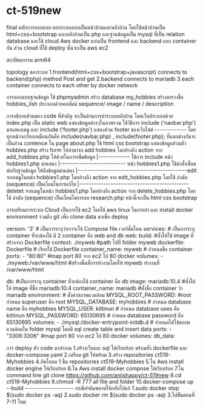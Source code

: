 # ct-519new
final
หลักการออกแบบ
แยกระบบออกเป็นหน้าบ้านและหลังบ้าน โดยใช้หน้าบ้านเป็น html+css+bootstrap และหลังบ้านเป็น php และฐานข้อมูลเป็น mysql ที่เป็น relation database และใช้ cloud Aws docker แบ่งเป็น frontend และ backend แยก container กัน ส่วน cloud ที่ใช้ deploy นั้นจะเป็น aws ec2

สถาปัตยกรรม
arm64

topology ของระบบ
1.frontend(html+css+bootstrap+javascript) connects to backend(php) method Post and get 2.backend connects to mariadb 3.each container connects to each other by docker network

การออกแบบฐานข้อมูล
ใช้ phpmyadmin สร้าง database my_hobbies สร้างตารางชื่อ hobbies_lish ประกอบด้วยคอลัมน์  sequence/ image / name / description 

การอธิบายส่วนของ code ที่สำคัญ
จะเป็นด้านการทำระบบหลังบ้าน
โดยเว็บประกอบด้วย
index.php เป็น static web แสดงข้อมูลต่างๆในภาพรวม ใช้วิธีการ include ('navbar.php') มาแสดงเมนู และ include ('footer.php') แสดงส่วน footer ของเว็บไซต์
------------- โดยทุกหน้าจะเรียกเหมือนกันคือ include(navbar.php) , include(footer.php); ที่แตกต่างกันจะเป็นส่วน contence ใน page
about.php ใช้ html css bootstrap แสดงข้อมูลส่วนตัว
hobbies.php สร้าง form ให้สามารถ add hobbies โดยอ้างถึง action จาก add_hobbies.php ให้ช่วยในการเพิ่มข้อมูล
|------------- ใช้การ include หน้า hobbies1.php มาแสดง
|--------------------------- หน้า hobbies1.php ใช้คำสั่งเชื่อมต่อกับฐานข้อมูล ให้ดึงข้อมูลมาแสดง 
|---------------------------------------------edit จากเมนูในหน้า hobbies1.php โดยอ้างถึง action จาก edit_hobbies.php โดยใช้ ลำดับ (sequence) เป็นเงื่อนไขการแก้ไข 
|---------------------------------------------deletet จากเมนูในหน้า hobbies1.php โดยอ้างถึง action จาก delete_hobbies.php โดยใช้ ลำดับ (sequence) เป็นเงื่อนไขการลบ
research.php หน้านี้จะเป็น html css bootstrap 

การเตรียมการระบบ Cloud
เป็นการใช้ ec2 โดยใช้ aws linux ในการทำ และ install docker environment รวมถึง git เพื่อ clone data มาเพื่อ deploy

version: '3' # เป็นการระบุว่าเราจะใช้ Compose file เวอร์ชั่นไหน services: # เป็นการระบุ container ที่จะต้องใช้ มี 2 container คือ web and db web: build: #สั่งให้ใช้ image ที่สร้างจาก Dockerfile context: ./myweb #path ไปที่ folder myweb dockerfile: Dockerfile # เรียกใช้ Dockerfile container_name: myweb # กำหนดชื่อ container ports: - "80:80" #map port 80 จาก ec2 ไป 80 docker volumes: - ./myweb:/var/www/html #สร้างพื้นที่การทำงานโดยให้ myweb ทำงานที่ /var/www/html

db: #เป็นการระบุ container ที่จะต้องใช้ container คือ db image: mariadb:10.4 #สั่งให้ใช้ image ที่ชื่อ mariadb:10.4 container_name: mariadb #ตั้งชื่อ container ว่า mariadb environment: # ตั้งค่าสภาพแวดล้อม MYSQL_ROOT_PASSWORD: #root กำหนด superuser คือ root MYSQL_DATABASE: myhobbies # กำหนด database name คือ myhobbies MYSQL_USER: kittinun # กำหนด database uses คือ kittinun MYSQL_PASSWORD: 65130695 # กำหนด database password คือ 65130695 volumes: - ./mysql:/docker-entrypoint-initdb.d # กำหนดให้ใช้สภาพแวดล้อมใน folder mysql โดยมี sql create table and insert data ports: - "3306:3306" #map port 80 จาก ec2 ไป 80 docker volumes: db_data:

การ deploy ตัว code มาทำงาน
1.สร้างเว็บและ sql ให้เรียบร้อย พร้อมทั้ง dockerfile และ docker-compose.yaml
2.เตรียม git ให้พร้อม
3.สร้าง repositories ct519-Myhobbies
4.อัพโหลด 1 ขึ้น repositories ct519-Myhobbies
5.ใน Aws install docker engine ให้เรียบร้อย
6.ใน Aws install docker compose ให้เรียบร้อย
7.ใน command line git clone https://github.com/aniishappy/ct-519new
8.cd ct519-Myhobbies
9.chmod -R 777 all file and folder
10.docker-compose up --build
-------------------- กรณีทำผิดพลาดให้กลับไปแก้
1.sudo docker stop $(sudo docker ps -aq)
2.sudo docker rm $(sudo docker ps -aq)
3.ไปขั้นตอนที่ 7-11 ใหม่
